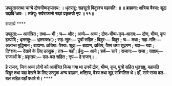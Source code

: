**उपहूतास्तथा चान्ये द्रोणभीष्मकृपादय: ।** **धृतराष्ट्र: सहसुतो विदुरश्च महामति: ॥ ॥** **ब्राह्मणा: क्षत्रिया वैश्या: शूद्रा यज्ञदि²क्षव: ।** **तत्रेयु: सर्वराजानो राज्ञां प्रकृतयो नृप ॥ ११॥** 

शब्दार्थ **** 

**उपहूता:—** **आमंत्रित** **; तथा—** **भी** **; च—** **और** **; अन्ये—** **अन्य** **; द्रोण-भीष्म-कृप-आदय:—** **द्रोण, भीष्म, कृप इत्यादि** **; धृतराष्ट्र:—** **धृतराष्टï्र** **; सह-सुत:—** **पुत्रों सहित** **; विदुर:—** **विदुर** **; च—** **तथा** **; महा-मति:—** **अत्यन्त बुद्धिमान** **; ब्राह्मणा: क्षत्रिया: वैश्या:** **शूद्रा:—** **ब्राह्मण, क्षत्रिय, वैश्य तथा शूद्रगण** **; यज्ञ—** **यज्ञ** **; दि²क्षव:—** **देखने के लिए उत्सुक** **; तत्र—** **वहाँ** **; ईयु:—** **आये** **; सर्व—** **सारे** **; राजान:—** **राजा** **; राज्ञाम्—** **राजाओं के** **; प्रकृतय:—** **दल-बल सहित** **; नृप—** **हे राजन्।** **.** 

**हे राजन्, जिन अन्य लोगों को आमंत्रित किया गया था उनमें द्रोण, भीष्म, कृप, पुत्रों सहित** **धृतराष्ट्र, महामति विदुर तथा यज्ञ देखने के लिए उत्सुक अन्य ब्राह्मण, क्षति्रय, वैश्य तथा शूद्र** **सश्मिलित थे। हाँ, सारे राजा दल-बल सहित वहाँ पधारे थे।** **** 